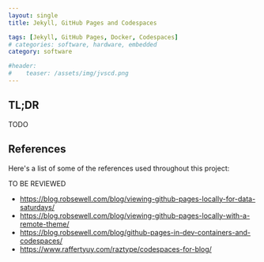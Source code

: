```yaml
---
layout: single
title: Jekyll, GitHub Pages and Codespaces

tags: [Jekyll, GitHub Pages, Docker, Codespaces]
# categories: software, hardware, embedded 
category: software

#header:
#    teaser: /assets/img/jvscd.png
---
```




## TL;DR

TODO

## References

Here's a list of some of the references used throughout this project:

TO BE REVIEWED

- https://blog.robsewell.com/blog/viewing-github-pages-locally-for-data-saturdays/
- https://blog.robsewell.com/blog/viewing-github-pages-locally-with-a-remote-theme/
- https://blog.robsewell.com/blog/github-pages-in-dev-containers-and-codespaces/
- https://www.raffertyuy.com/raztype/codespaces-for-blog/
